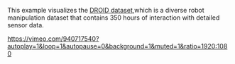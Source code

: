 <!--[metadata]
title = "DROID dataset"
source = "https://github.com/rerun-io/python-example-droid-dataset"
tags = ["2D", "3D", "Depth", "Pinhole camera", "Blueprint"]
thumbnail = ""https://static.rerun.io/droid-screenshot-thumbnail.png/87462a48d06a3c2fcc9225ac86df617048c262e6/480w.png"
thumbnail_dimensions = [480, 480]
-->

This example visualizes the [DROID dataset](https://droid-dataset.github.io/),which is a diverse robot manipulation dataset that contains 350 hours of interaction with detailed sensor data.

https://vimeo.com/940717540?autoplay=1&loop=1&autopause=0&background=1&muted=1&ratio=1920:1080
